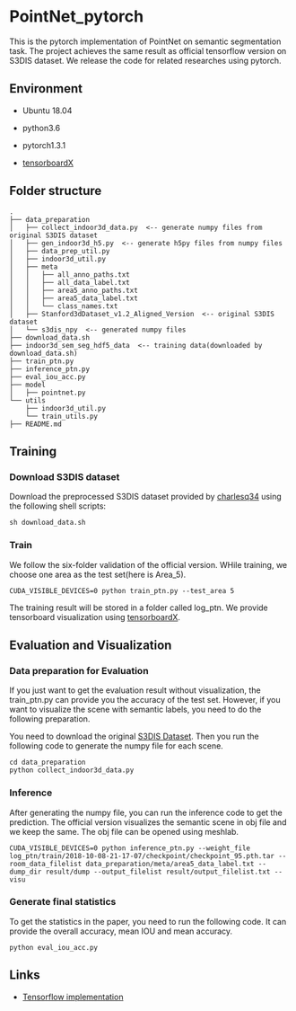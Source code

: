 # PointNet_pytorch
This is the pytorch implementation of PointNet on semantic segmentation task. The project achieves the same result as official tensorflow version on S3DIS dataset. We release the code for related researches using pytorch.

## Environment
* Ubuntu 18.04

* python3.6

* pytorch1.3.1

* <a href="https://github.com/lanpa/tensorboardX" target="_blank">tensorboardX</a>

## Folder structure
```plain
.
├── data_preparation
│   ├── collect_indoor3d_data.py  <-- generate numpy files from original S3DIS dataset
│   ├── gen_indoor3d_h5.py  <-- generate h5py files from numpy files
│   ├── data_prep_util.py
│   ├── indoor3d_util.py
│   ├── meta
│   │   ├── all_anno_paths.txt
│   │   ├── all_data_label.txt
│   │   ├── area5_anno_paths.txt
│   │   ├── area5_data_label.txt
│   │   └── class_names.txt
│   ├── Stanford3dDataset_v1.2_Aligned_Version  <-- original S3DIS dataset
│   └── s3dis_npy  <-- generated numpy files
├── download_data.sh
├── indoor3d_sem_seg_hdf5_data  <-- training data(downloaded by download_data.sh)
├── train_ptn.py
├── inference_ptn.py
├── eval_iou_acc.py
├── model
│   ├── pointnet.py
└── utils
    ├── indoor3d_util.py
    └── train_utils.py
├── README.md

```

## Training
### Download S3DIS dataset
Download the preprocessed S3DIS dataset provided by <a href="https://github.com/charlesq34/pointnet/tree/master/sem_seg" target="_blank">charlesq34</a> using the following shell scripts:
```
sh download_data.sh
```

### Train
We follow the six-folder validation of the official version. WHile training, we choose one area as the test set(here is Area_5).
```
CUDA_VISIBLE_DEVICES=0 python train_ptn.py --test_area 5
```
The training result will be stored in a folder called log_ptn. We provide tensorboard visualization using <a href="https://github.com/lanpa/tensorboardX" target="_blank">tensorboardX</a>.

## Evaluation and Visualization
### Data preparation for Evaluation
If you just want to get the evaluation result without visualization, the train_ptn.py can provide you the accuracy of the test set. However, if you want to visualize the scene with semantic labels, you need to do the following preparation.

You need to download the original <a href="http://buildingparser.stanford.edu/dataset.html">S3DIS Dataset</a>. Then you run the following code to generate the numpy file for each scene.
```
cd data_preparation
python collect_indoor3d_data.py
```

### Inference
After generating the numpy file, you can run the inference code to get the prediction. The official version visualizes the semantic scene in obj file and we keep the same. The obj file can be opened using meshlab.
```
CUDA_VISIBLE_DEVICES=0 python inference_ptn.py --weight_file log_ptn/train/2018-10-08-21-17-07/checkpoint/checkpoint_95.pth.tar --room_data_filelist data_preparation/meta/area5_data_label.txt --dump_dir result/dump --output_filelist result/output_filelist.txt --visu
```

### Generate final statistics
To get the statistics in the paper, you need to run the following code. It can provide the overall accuracy, mean IOU and mean accuracy.
```
python eval_iou_acc.py

```


## Links
* <a href="https://github.com/charlesq34/pointnet" target="_blank">Tensorflow implementation</a>

